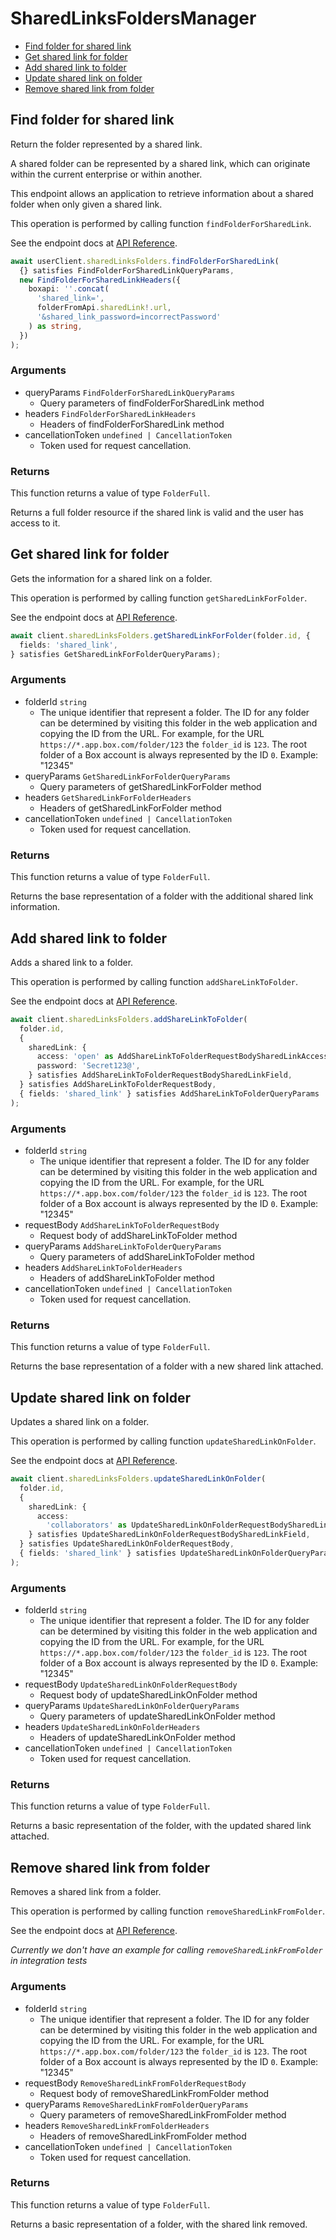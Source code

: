 # SharedLinksFoldersManager

- [Find folder for shared link](#find-folder-for-shared-link)
- [Get shared link for folder](#get-shared-link-for-folder)
- [Add shared link to folder](#add-shared-link-to-folder)
- [Update shared link on folder](#update-shared-link-on-folder)
- [Remove shared link from folder](#remove-shared-link-from-folder)

## Find folder for shared link

Return the folder represented by a shared link.

A shared folder can be represented by a shared link,
which can originate within the current enterprise or within another.

This endpoint allows an application to retrieve information about a
shared folder when only given a shared link.

This operation is performed by calling function `findFolderForSharedLink`.

See the endpoint docs at
[API Reference](https://developer.box.com/reference/get-shared-items-folders/).

<!-- sample get_shared_items#folders -->

```ts
await userClient.sharedLinksFolders.findFolderForSharedLink(
  {} satisfies FindFolderForSharedLinkQueryParams,
  new FindFolderForSharedLinkHeaders({
    boxapi: ''.concat(
      'shared_link=',
      folderFromApi.sharedLink!.url,
      '&shared_link_password=incorrectPassword'
    ) as string,
  })
);
```

### Arguments

- queryParams `FindFolderForSharedLinkQueryParams`
  - Query parameters of findFolderForSharedLink method
- headers `FindFolderForSharedLinkHeaders`
  - Headers of findFolderForSharedLink method
- cancellationToken `undefined | CancellationToken`
  - Token used for request cancellation.

### Returns

This function returns a value of type `FolderFull`.

Returns a full folder resource if the shared link is valid and
the user has access to it.

## Get shared link for folder

Gets the information for a shared link on a folder.

This operation is performed by calling function `getSharedLinkForFolder`.

See the endpoint docs at
[API Reference](https://developer.box.com/reference/get-folders-id-get-shared-link/).

<!-- sample get_folders_id#get_shared_link -->

```ts
await client.sharedLinksFolders.getSharedLinkForFolder(folder.id, {
  fields: 'shared_link',
} satisfies GetSharedLinkForFolderQueryParams);
```

### Arguments

- folderId `string`
  - The unique identifier that represent a folder. The ID for any folder can be determined by visiting this folder in the web application and copying the ID from the URL. For example, for the URL `https://*.app.box.com/folder/123` the `folder_id` is `123`. The root folder of a Box account is always represented by the ID `0`. Example: "12345"
- queryParams `GetSharedLinkForFolderQueryParams`
  - Query parameters of getSharedLinkForFolder method
- headers `GetSharedLinkForFolderHeaders`
  - Headers of getSharedLinkForFolder method
- cancellationToken `undefined | CancellationToken`
  - Token used for request cancellation.

### Returns

This function returns a value of type `FolderFull`.

Returns the base representation of a folder with the
additional shared link information.

## Add shared link to folder

Adds a shared link to a folder.

This operation is performed by calling function `addShareLinkToFolder`.

See the endpoint docs at
[API Reference](https://developer.box.com/reference/put-folders-id-add-shared-link/).

<!-- sample put_folders_id#add_shared_link -->

```ts
await client.sharedLinksFolders.addShareLinkToFolder(
  folder.id,
  {
    sharedLink: {
      access: 'open' as AddShareLinkToFolderRequestBodySharedLinkAccessField,
      password: 'Secret123@',
    } satisfies AddShareLinkToFolderRequestBodySharedLinkField,
  } satisfies AddShareLinkToFolderRequestBody,
  { fields: 'shared_link' } satisfies AddShareLinkToFolderQueryParams
);
```

### Arguments

- folderId `string`
  - The unique identifier that represent a folder. The ID for any folder can be determined by visiting this folder in the web application and copying the ID from the URL. For example, for the URL `https://*.app.box.com/folder/123` the `folder_id` is `123`. The root folder of a Box account is always represented by the ID `0`. Example: "12345"
- requestBody `AddShareLinkToFolderRequestBody`
  - Request body of addShareLinkToFolder method
- queryParams `AddShareLinkToFolderQueryParams`
  - Query parameters of addShareLinkToFolder method
- headers `AddShareLinkToFolderHeaders`
  - Headers of addShareLinkToFolder method
- cancellationToken `undefined | CancellationToken`
  - Token used for request cancellation.

### Returns

This function returns a value of type `FolderFull`.

Returns the base representation of a folder with a new shared
link attached.

## Update shared link on folder

Updates a shared link on a folder.

This operation is performed by calling function `updateSharedLinkOnFolder`.

See the endpoint docs at
[API Reference](https://developer.box.com/reference/put-folders-id-update-shared-link/).

<!-- sample put_folders_id#update_shared_link -->

```ts
await client.sharedLinksFolders.updateSharedLinkOnFolder(
  folder.id,
  {
    sharedLink: {
      access:
        'collaborators' as UpdateSharedLinkOnFolderRequestBodySharedLinkAccessField,
    } satisfies UpdateSharedLinkOnFolderRequestBodySharedLinkField,
  } satisfies UpdateSharedLinkOnFolderRequestBody,
  { fields: 'shared_link' } satisfies UpdateSharedLinkOnFolderQueryParams
);
```

### Arguments

- folderId `string`
  - The unique identifier that represent a folder. The ID for any folder can be determined by visiting this folder in the web application and copying the ID from the URL. For example, for the URL `https://*.app.box.com/folder/123` the `folder_id` is `123`. The root folder of a Box account is always represented by the ID `0`. Example: "12345"
- requestBody `UpdateSharedLinkOnFolderRequestBody`
  - Request body of updateSharedLinkOnFolder method
- queryParams `UpdateSharedLinkOnFolderQueryParams`
  - Query parameters of updateSharedLinkOnFolder method
- headers `UpdateSharedLinkOnFolderHeaders`
  - Headers of updateSharedLinkOnFolder method
- cancellationToken `undefined | CancellationToken`
  - Token used for request cancellation.

### Returns

This function returns a value of type `FolderFull`.

Returns a basic representation of the folder, with the updated shared
link attached.

## Remove shared link from folder

Removes a shared link from a folder.

This operation is performed by calling function `removeSharedLinkFromFolder`.

See the endpoint docs at
[API Reference](https://developer.box.com/reference/put-folders-id-remove-shared-link/).

_Currently we don't have an example for calling `removeSharedLinkFromFolder` in integration tests_

### Arguments

- folderId `string`
  - The unique identifier that represent a folder. The ID for any folder can be determined by visiting this folder in the web application and copying the ID from the URL. For example, for the URL `https://*.app.box.com/folder/123` the `folder_id` is `123`. The root folder of a Box account is always represented by the ID `0`. Example: "12345"
- requestBody `RemoveSharedLinkFromFolderRequestBody`
  - Request body of removeSharedLinkFromFolder method
- queryParams `RemoveSharedLinkFromFolderQueryParams`
  - Query parameters of removeSharedLinkFromFolder method
- headers `RemoveSharedLinkFromFolderHeaders`
  - Headers of removeSharedLinkFromFolder method
- cancellationToken `undefined | CancellationToken`
  - Token used for request cancellation.

### Returns

This function returns a value of type `FolderFull`.

Returns a basic representation of a folder, with the shared link removed.
